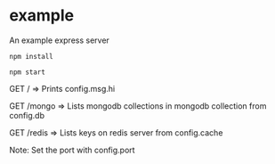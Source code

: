 # example
An example express server

`npm install`

`npm start`

GET / => Prints config.msg.hi

GET /mongo => Lists mongodb collections in mongodb collection from config.db

GET /redis => Lists keys on redis server from config.cache

Note: Set the port with config.port
